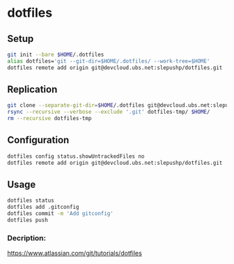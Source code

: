 # dotfiles

## Setup
```sh
git init --bare $HOME/.dotfiles
alias dotfiles='git --git-dir=$HOME/.dotfiles/ --work-tree=$HOME'
dotfiles remote add origin git@devcloud.ubs.net:slepushp/dotfiles.git
```

## Replication
```sh
git clone --separate-git-dir=$HOME/.dotfiles git@devcloud.ubs.net:slepushp/dotfiles.git dotfiles-tmp
rsync --recursive --verbose --exclude '.git' dotfiles-tmp/ $HOME/
rm --recursive dotfiles-tmp
```

## Configuration
```sh
dotfiles config status.showUntrackedFiles no
dotfiles remote add origin git@devcloud.ubs.net:slepushp/dotfiles.git
```

## Usage
```sh
dotfiles status
dotfiles add .gitconfig
dotfiles commit -m 'Add gitconfig'
dotfiles push
```

### Decription:
https://www.atlassian.com/git/tutorials/dotfiles


